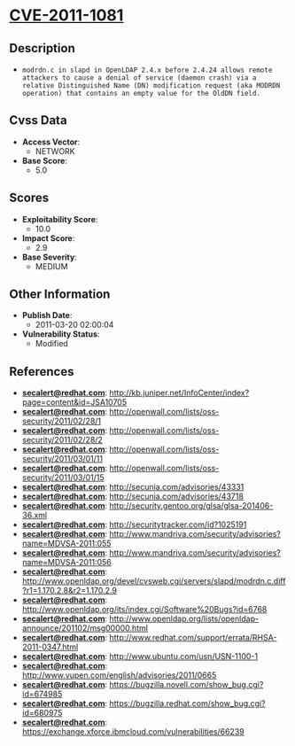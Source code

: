 
# [CVE-2011-1081](http://kb.juniper.net/InfoCenter/index?page=content&id=JSA10705)

## Description

- `modrdn.c in slapd in OpenLDAP 2.4.x before 2.4.24 allows remote attackers to cause a denial of service (daemon crash) via a relative Distinguished Name (DN) modification request (aka MODRDN operation) that contains an empty value for the OldDN field.`

## Cvss Data

- **Access Vector**:
  - NETWORK
- **Base Score**:
  - 5.0

## Scores

- **Exploitability Score**:
  - 10.0
- **Impact Score**:
  - 2.9
- **Base Severity**:
  - MEDIUM

## Other Information

- **Publish Date**:
  - 2011-03-20 02:00:04
- **Vulnerability Status**:
  - Modified

## References

- **secalert@redhat.com**: http://kb.juniper.net/InfoCenter/index?page=content&id=JSA10705
- **secalert@redhat.com**: http://openwall.com/lists/oss-security/2011/02/28/1
- **secalert@redhat.com**: http://openwall.com/lists/oss-security/2011/02/28/2
- **secalert@redhat.com**: http://openwall.com/lists/oss-security/2011/03/01/11
- **secalert@redhat.com**: http://openwall.com/lists/oss-security/2011/03/01/15
- **secalert@redhat.com**: http://secunia.com/advisories/43331
- **secalert@redhat.com**: http://secunia.com/advisories/43718
- **secalert@redhat.com**: http://security.gentoo.org/glsa/glsa-201406-36.xml
- **secalert@redhat.com**: http://securitytracker.com/id?1025191
- **secalert@redhat.com**: http://www.mandriva.com/security/advisories?name=MDVSA-2011:055
- **secalert@redhat.com**: http://www.mandriva.com/security/advisories?name=MDVSA-2011:056
- **secalert@redhat.com**: http://www.openldap.org/devel/cvsweb.cgi/servers/slapd/modrdn.c.diff?r1=1.170.2.8&r2=1.170.2.9
- **secalert@redhat.com**: http://www.openldap.org/its/index.cgi/Software%20Bugs?id=6768
- **secalert@redhat.com**: http://www.openldap.org/lists/openldap-announce/201102/msg00000.html
- **secalert@redhat.com**: http://www.redhat.com/support/errata/RHSA-2011-0347.html
- **secalert@redhat.com**: http://www.ubuntu.com/usn/USN-1100-1
- **secalert@redhat.com**: http://www.vupen.com/english/advisories/2011/0665
- **secalert@redhat.com**: https://bugzilla.novell.com/show_bug.cgi?id=674985
- **secalert@redhat.com**: https://bugzilla.redhat.com/show_bug.cgi?id=680975
- **secalert@redhat.com**: https://exchange.xforce.ibmcloud.com/vulnerabilities/66239
